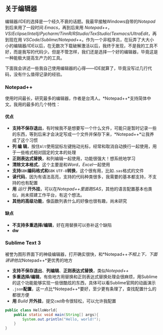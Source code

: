 ## 关于编辑器

编辑器/IDE的选择是一个经久不衰的话题。我最早接触Windows自带的*Notepad*到后来用了一段时间 *Emacs*，再到后来用 *Notepad++*， *VS*/*Eclipse*/*Intellj*/*Pycharm*/*TinnR*/*RStudio*/*TexStudio*/*Texmacs*/*UltraEdit*，再到现在用 *VSCode*/*Sublime*/*Notepad++*。作为一个非程序员，在玩弄了大大小小的编辑器/IDE以后，在无数次下载破解激活以后，我终于发现，不是我的工具不好，而是我写的代码少。但是不管怎样，我们还是选择一个好的编辑器，毕竟这是一种能极大提高生产力的工具。

下面我会讲述一些我自己使用编辑器的心得——IDE就算了，毕竟没写过几行代码，没有什么值得记录的经验。

### Notepad++

使用时间最长，研究最多的编辑器，作者是台湾人。*Notepad++*支持简体中文。我用的最多的几个特性：
#### 优点
* **支持不保存退出**，有时候我不是想要写一个什么文件，可能只是暂时记录一些的东西，等到后来才会决定写成一个文件并保存下来，*Notepad++*让我养成了这个习惯
* **列 编 辑**，按住`Alt`使用鼠标左键拖动光标，经常和取消自动换行一起使用，用于一些格式相对固定的文本的处理
* **正则表达式替换**，和列编辑一起使用，功能很强大！想系统地学习
* **清除文本格式**，这个主要是和*Word*，*Excel*一起使用
* **支持**`GBK`**编码格式和**`GBK` `UTF-8`**转换**，这个很有用，比如`.sas`格式的文件
* **读代码**，因为有语法高亮，支持的代码种类很多，我需要的基本都支持，不支持的也有配置
* **用** *运行* **开外挂**，可以在*Notepad++*里面跑*SAS*，其他的语言配置基本也类似，尚未搭建工作平台，有这个想法。
* **其他的高级功能**，像函数列表什么的好像也很有趣，尚未研究

#### 缺点
* **不支持多重选择/编辑**，好在用替换可以弥补这个缺陷
* **dw**

### Sublime Text 3

被誉为图形界面下的神级编辑器，打开确实很快，和*Notepad++*不相上下，下面讲讲他比*Notepad++*更优秀的地方

* **支持不保存退出**、**列编辑**、**正则表达式替换**，类似*Notepad++*
* **多重选择/编辑**，有些地方用替换和正则表达式替换处理会很麻烦，用Sublime的这个功能能够实现一些很酷炫的东西，具体可以看Sublime官网的动画演示
* `.json`**配置**，这一点比*Notepad++*要好，至少更有条理了，查找配置什么的都很方便
* **用** *Build* **开外挂**，提交`cmd`命令很轻松，可以允许我配置

```java
public class HelloWorld{
	public static void main(String[] args){
		System.out.println("Hello, world!");
	}
}
```


